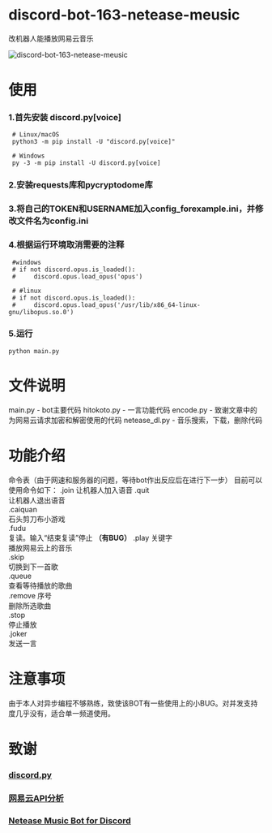 # discord-bot-163-netease-meusic
改机器人能播放网易云音乐

![discord-bot-163-netease-meusic](https://socialify.git.ci/vinelin/discord-bot-163-netease-meusic/image?description=1&font=Inter&language=1&owner=1&pattern=Brick%20Wall&theme=Light)


# 使用
### 1.首先安装 discord.py[voice]

     # Linux/macOS
     python3 -m pip install -U "discord.py[voice]"

     # Windows
     py -3 -m pip install -U discord.py[voice]

### 2.安装requests库和pycryptodome库

### 3.将自己的TOKEN和USERNAME加入config_forexample.ini，并修改文件名为config.ini

### 4.根据运行环境取消需要的注释
     #windows
     # if not discord.opus.is_loaded():
     #     discord.opus.load_opus('opus')

     # #linux
     # if not discord.opus.is_loaded():
     #     discord.opus.load_opus('/usr/lib/x86_64-linux-gnu/libopus.so.0')
     
### 5.运行
    python main.py
 
# 文件说明
main.py - bot主要代码
hitokoto.py - 一言功能代码
encode.py - 致谢文章中的为网易云请求加密和解密使用的代码
netease_dl.py - 音乐搜索，下载，删除代码
    
# 功能介绍
命令表（由于网速和服务器的问题，等待bot作出反应后在进行下一步） 
目前可以使用命令如下： 
.join 
让机器人加入语音
.quit  
让机器人退出语音  
.caiquan  
石头剪刀布小游戏  
.fudu  
复读。输入“结束复读”停止   **（有BUG）**
.play 关键字  
播放网易云上的音乐  
.skip  
切换到下一首歌  
.queue  
查看等待播放的歌曲  
.remove 序号  
删除所选歌曲  
.stop  
停止播放  
.joker  
发送一言  

# 注意事项
由于本人对异步编程不够熟练，致使该BOT有一些使用上的小BUG。对并发支持度几乎没有，适合单一频道使用。

# 致谢
### [discord.py](https://github.com/Rapptz/discord.py)
### [网易云API分析](https://www.dazhuanlan.com/2020/03/20/5e73cb9a327c6/)
### [Netease Music Bot for Discord](https://github.com/vinelin/discord-netease-music-bot)
